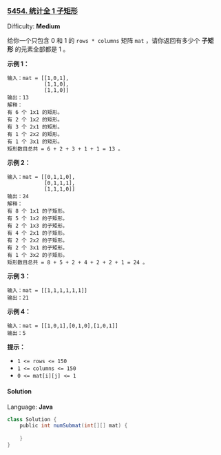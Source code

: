 ### [5454\. 统计全 1 子矩形](https://leetcode-cn.com/contest/weekly-contest-196/problems/count-submatrices-with-all-ones/)

Difficulty: **Medium**

给你一个只包含 0 和 1 的 `rows * columns` 矩阵 `mat` ，请你返回有多少个 **子矩形** 的元素全部都是 1 。

**示例 1：**

```
输入：mat = [[1,0,1],
            [1,1,0],
            [1,1,0]]
输出：13
解释：
有 6 个 1x1 的矩形。
有 2 个 1x2 的矩形。
有 3 个 2x1 的矩形。
有 1 个 2x2 的矩形。
有 1 个 3x1 的矩形。
矩形数目总共 = 6 + 2 + 3 + 1 + 1 = 13 。
```

**示例 2：**

```
输入：mat = [[0,1,1,0],
            [0,1,1,1],
            [1,1,1,0]]
输出：24
解释：
有 8 个 1x1 的子矩形。
有 5 个 1x2 的子矩形。
有 2 个 1x3 的子矩形。
有 4 个 2x1 的子矩形。
有 2 个 2x2 的子矩形。
有 2 个 3x1 的子矩形。
有 1 个 3x2 的子矩形。
矩形数目总共 = 8 + 5 + 2 + 4 + 2 + 2 + 1 = 24 。
```

**示例 3：**

```
输入：mat = [[1,1,1,1,1,1]]
输出：21
```

**示例 4：**

```
输入：mat = [[1,0,1],[0,1,0],[1,0,1]]
输出：5
```

**提示：**

*   `1 <= rows <= 150`
*   `1 <= columns <= 150`
*   `0 <= mat[i][j] <= 1`

#### Solution

Language: **Java**

```java
class Solution {
    public int numSubmat(int[][] mat) {
​
    }
}
```